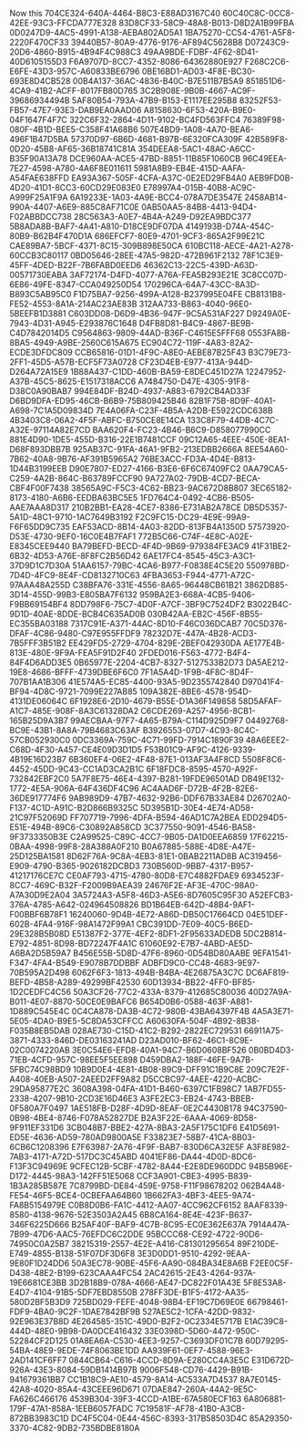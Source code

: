 Now this
704CE324-640A-4464-B8C3-E88AD3167C40
60C40C8C-0CC8-42EE-93C3-FFCDA777E328
83D8CF33-58C9-48A8-B013-D8D2A1B99FBA
0D0247D9-4AC5-4991-A138-AEBA802AD5A1
1BA75270-CC54-4761-A5F8-2220F470CF33
39440B57-80A9-4776-9176-AF894C5628B8
D07243C9-20D6-4860-B915-4B94F4C988C3
49AA9BDE-FDBF-4F62-8D41-40D6105155D3
F6A9707D-8CC7-4352-8086-64362880E927
F268C2C6-E6FE-43D3-957C-A60833BE6796
0BE16BD1-AD03-4F8E-BC30-693E8D4CB528
00B4A137-36AC-4836-B40C-B7E511B7B5A9
851851D6-4CA9-41B2-ACFF-8017FB80D765
3C2B908E-9B0B-4667-AC9F-39686934494B
5AF80B54-793A-47B9-B153-E1117EE295B8
83252F53-FB57-47E7-93E3-DAB9EA0AAD06
A8158630-6F53-420A-B9E0-04F1647F4F7C
322C6F32-2864-4D11-9102-BC4FD563FFC4
76389F98-080F-4B1D-BEE5-C358F41A68B6
507E4BD9-1A08-4A70-BEA6-496F1B47D5BA
57370D97-6B6D-4681-B97B-6E320FCA309F
42B589F8-0D20-45B8-AF65-36B18741C81A
354DEEA8-5AC1-48AC-A6CC-B35F90A13A78
DCE960AA-ACE5-47BD-8851-11B85F1060CB
96C49EEA-7E27-4598-A780-4A6F8E011611
5981A8B9-EB4E-415D-AAFA-A54FAE638FFD
EA93A367-505F-4CFA-A37C-0E2ED29FB4A0
AEB9FD0B-4D20-41D1-8CC3-60CD29E083E0
E78997A4-015B-40B8-AC9C-A999F25A1F9A
6A19233E-1A03-4A9E-BCC4-078A7DE3547E
2458AB14-990A-4407-A6E9-885C8AF71C0E
0AB50AA5-84B8-4413-94D4-F02ABBDCC738
28C563A3-A0E7-4B4A-A249-D92EA9BDC377
5B8ADA8B-BAF7-4A41-A810-D18CE9DF07DA
4149193B-D74A-454C-80B9-B62B4F470D1A
686EFCF7-80E9-4701-9CF3-865A2F99E21C
CAE89BA7-5BCF-4371-8C15-309B898E50CA
610BC118-AECE-4A21-A278-60CCB3C80117
0BD05646-28EE-47A5-982D-472B961F2132
78F1C3E9-45FF-4DED-B22F-7B6FABD0EED6
46362C13-22C5-439D-A63D-00571730EABA
3AF72174-D4FD-4077-A76A-FEA5B293E21E
3C8CC07D-6E86-49FE-8347-CCA049250D54
170296CA-64A7-43CC-8A3D-B893C5AB95C0
F1D75BA7-9256-499A-A128-B237995E04FE
CB8131B8-FE52-4553-8A1A-214AC23AE83B
312AA733-B863-4040-96E0-5BEEFB1D3881
C603DD08-D6D9-4B36-947F-9C5A531AF227
D9249A0E-7943-4D31-A945-E293876C1648
D4FB8D81-B4C9-4867-BE9B-C4D7842014D5
C9564863-9809-44AD-B36F-C4615E5FFF68
0553FA8B-8BA5-4949-A9BE-2560C615A675
EC904C72-119F-4A83-82A2-ECDE3DFDC809
CCB65816-01D1-4F9C-A8E0-AEBE87B25F43
B3C79E73-2FF1-45D5-A57B-ECF5F73A0728
CF23D4EB-E977-413A-944D-D264A72A15E9
1B88A437-C1DD-460B-BA59-E8DEC451D27A
12247952-A37B-45C5-8625-E1517318ACC6
A7484750-D47E-4305-91F8-D38C0A90BAB7
994E84DF-B24D-4937-A883-6792CB4AD33F
D6BD9DFA-ED95-46CB-B6B9-75B809425B46
82B1F75B-8D9F-40A1-A698-7C1A5D09834D
7E4A06FA-C23F-4B5A-A2DB-E5922CDC638B
4B3403C8-06A2-4F5F-ABFC-B750CE8E14CA
133C8F79-44DB-4C7C-A32E-97114A82E7CD
BAA620F4-FC23-4B46-B6C9-D858077990CC
881E4D90-1DE5-455D-B316-22E1B7481CCF
09C12A65-4EEE-450E-8EA1-D68F893DBB7B
925AB37C-91FA-46A1-9FB2-213EDBB2666A
8EE54A60-7B62-40A8-9B76-AF391B5965A2
76BE3ACC-FD3A-4D4E-B813-1D44B3199EEB
D90E7807-ED27-4166-B3E6-6F6C67409FC2
0AA79CA5-C259-4A2B-864C-B63789FCCF90
9A727A02-79DB-4CD7-BECA-CBF4F00F7438
38565A9C-F5C3-4C62-BB23-9AC672D8B807
3EC65182-8173-4180-A6B6-EEDBA63BC5E5
1FD764C4-0492-4CB6-B505-AAE7AAA8D317
210B2BB1-EA28-4CE7-8386-E731AB2A78CE
DB5D5357-5A1D-48C1-9710-1AC7649B3192
F2C9FC15-DC29-4E9E-99A9-F6F65DD9C735
EAF53ACD-8B14-4A03-82DD-813FB4A1350D
57573920-D53E-4730-9EF0-16C0E4B7FAF1
772B5C66-C74F-4E8C-A02E-E8345CEE9440
BA79BEFD-BECD-4F4D-9B69-979384FE3AC9
41F31BE2-6B32-4D53-A76E-8F8FC2B56D42
6AE17FC4-8545-45C3-A3C1-37D9D1C7D30A
51AA6157-79BC-4CA6-B977-F0838E4C5E20
550978BD-7D4D-4FC9-8E4F-CD8132710C63
4FBA3653-F944-4771-A72C-97AAA48A255D
C38BFA76-331E-4556-8A65-96448CB61B21
3862DB85-3D14-455D-99B3-E805BA7F6132
959BA2E3-668A-4CB5-9406-F9BB69154BF4
8DD798F6-75C7-4D0F-A7CF-3BF9C7524DF2
B3022B4C-9D1D-40AE-8DDE-BCB4C635AD0B
030B42AA-EB2C-456F-8B55-EC355BA03188
7317C91E-A371-44AC-8D10-F46C036DCAB7
70C5D376-DFAF-4C86-9480-C97E955FFDF9
78232D7E-447A-4B28-ACD3-7B5FFF3B51B2
EE429FD5-2729-4704-829E-2BEF042930DA
AE177E4B-813E-480E-9F9A-FEA5F91D2F40
2FDED016-F563-4772-B4F4-84F4D6ADD3E5
0B65977E-2204-4CB7-8327-5127533B2D73
DA5AE212-19E8-4686-BFFF-4739DBE6F6C0
7F1A5A4D-1F9B-4F8C-8D4F-707B1AA1B306
41E574A5-EC85-4400-93A5-9D2355742840
D97041F4-BF94-4D8C-9721-7099E227AB85
109A382E-8BE6-4578-954D-4131DE06064C
6F1928E6-2D10-4679-B55E-D1A36F149858
58D5AFAF-A1C7-485E-908F-8A3C61328DA2
C6CDE269-A257-4956-8CB1-165B25D9A3B7
99AECBAA-97F7-4A65-B79A-C114D925D9F7
04492768-BC9E-43B1-8A8A-79B4683C63AF
B3926553-07D7-4C93-8C4C-57CB052930C0
0DC3369A-759C-4C71-99FD-7914C1890F39
48A6EEE2-C68D-4F30-A457-CE4E09D3D1D5
F53B01C9-AF9C-4126-9339-4B19E16D23B7
6B360EF4-06E2-4F48-87E1-013AF3A4F8CD
5508F8C6-4452-45DD-9C43-CC1AD3CA2B1C
6F18FDC8-8595-4570-A92F-732842EBF2C0
5A7F8E75-46E4-4397-B281-19FDE96501AD
DB49E132-1772-4E5A-906A-64F436DF4C96
AC4AAD6F-D72B-4F2B-82E6-36DE917774F6
9AB989D9-47B7-4632-92B6-DDF67B33AE84
D26702A0-F137-4C1D-A91C-B2D866B9325C
5D395B1D-30E4-4E74-AD58-21C97F52069D
FF707719-7996-4DFA-B594-46AD1C7A2BEA
EDD294D5-E51E-494B-89C6-C30892A858CD
3C377550-9091-4546-BA58-9F3733350B3E
C2A99525-C89C-4CC7-9B05-DA1D0EEA6859
17F62215-0BAA-4998-99F8-28A388A0F210
B0A67885-588E-4D8E-A47E-25D125BA1581
8D62F76A-9C8A-4EB3-81E1-0BAB2211AD8B
AC319456-E909-4790-B365-9026182DCBD3
730B560D-9BB7-4317-B957-41217176CE7C
CE0AF793-4715-4780-80D8-E7C4882FDAE9
6934523F-8CC7-469C-B32F-F2009B9AEA39
24676F2E-AF3E-470C-98A0-A7A30D9E2A04
3A5724A3-A5F8-46D3-A5E6-8D7605C95F30
A52EFCB3-376A-4785-A642-024964508826
BD1B64EB-642D-48B4-9AF1-F00BBF6B78F1
16240060-9D4B-4E72-A86D-DB50C17664CD
04E51DEF-602B-4FA4-916F-98A1472F99A1
CBC391DD-7E09-40C5-B6ED-29E328B5B08D
E51387F2-377E-4EF2-8DF1-2F95633ADEDB
5DC2B814-E792-4851-8D98-BD72247F4A1C
61060E92-E7B7-4ABD-AE5D-A6BA2D5B59A7
B456E55B-5D8D-47F6-8960-0D54BD80AABE
9EFA1541-F347-4FA4-B549-E9078B7DDBBF
ADBFD9C0-CC48-4683-9E97-70B595A2D498
6062F6F3-1813-494B-B4BA-4E26875A3C7C
DC6AF819-BEFD-4B58-A289-49299BF42530
60D13934-BB22-4FF0-BF85-1D2CEDFC4C56
50A3CF26-77C2-433A-8379-412685C80036
40D27A9A-B011-4E07-8870-50CE0E9BAFC6
B654D0B6-0588-463F-A881-1D889C545E4C
0C4CA878-DA3B-4C72-980B-43BA64397F4B
4A5A3E71-5E05-4DA0-B9E5-5C8DA53CFFCC
A60630FA-504F-4B92-8B38-F035B8EB5DAB
028AE730-C15D-41C2-B292-2822EC729531
66911A75-3871-4333-846D-DE03163241AD
D23AD010-BF62-46C1-8C9E-02C0074220AB
3E0C54E6-EFD8-40A1-94C7-B6D0608BF526
0B0BD4D3-71EB-4CFD-957C-98EE5F5EE898
D459DBA2-188F-46FE-9A7B-5FBC74C98BD9
10B9D0E4-4E81-4B08-89C9-DFF91C1B9C8E
209C7E2F-A408-40EB-A507-2AEED2FF9A82
D5CCBC97-4AEE-4220-ACBC-29DA95877E2C
3608A398-04FA-41D1-B460-6397C1FB98C7
1AB7FD55-2338-4207-9B10-2CD3E16D46E3
A3FE2EC3-EB24-4743-BBEB-0F580A7F0497
1AE518FB-D28F-4D9D-8EAF-0E2C4430B178
94C37590-0B98-4BE4-8746-F078A52827DE
B2A3F22E-6AAA-4069-8D58-9F911EF331D6
3CB048B7-BBE2-427A-8BA3-2A5F175C1DF6
E41D5691-ED5E-4636-AD59-780AD9800A5E
F33823E7-58B7-41CA-8B03-6CB6C1208396
E7F63987-2A76-4F9F-BAB7-830D6CA32E5F
A3F8E982-7AB3-4171-A72D-517DC3C45ABD
4041EF86-DA44-4D0D-8DC6-F13F3C94969E
9CFEC12B-5CBF-4782-8A44-E2E8DE960DDC
94B5B96E-D172-4445-98A3-142FF51E5068
CCF3A901-CBE3-4995-B839-1B3A285B587E
7C8799BD-DE84-459E-9758-F11F98678202
062B4A48-FE54-46F5-BCE4-0CBEFAA64B60
1B662FA3-4BF3-4EE5-9A74-FA8B5154979E
C0B8D0B6-FA1C-4412-AA07-4CC962CF6152
8AAF8339-8580-4138-9676-52E3503A2A45
6B8CA164-8E4E-423F-B637-346F6225D666
B25AF40F-BAF9-4C7B-8C95-EC0E362E637A
7914A47A-7B99-47D6-AAC5-76EFDC6C2DDE
95BCCC68-CE92-4722-90D6-74950C0A25B7
38215319-2557-4E2E-A416-C81301295654
89F210DE-E749-4855-B138-51F07DF3D6F8
3E3D0DD1-9510-4292-9EAA-9E80F1D24DD6
50A3EC78-90BE-45F6-AA90-084BA34E8A6B
F2EE0C5F-D438-48E2-B199-623CAAA4FC54
2AC42615-2E43-4264-937A-19E6681CE3BB
3D2B18B9-078A-4666-AE47-DC822F01A43E
5F8E53A8-E4D7-4104-91B5-5DF7EBD8550B
278FF3DE-B1F5-4172-AA35-580D2BF5B3D9
725BD029-FEFE-4048-98B4-EF19C7D69E0E
66798461-FDF9-4BA0-9C2F-1DAE7842BF9B
527AE5C2-1CFA-42DD-9832-92E963E37B8D
4E264585-351C-49D0-B2F2-0C2334E5717B
E1AC39C8-444D-48E0-9B98-DA0DCE416432
33E0398D-5D60-4472-950C-52284CF2D125
01A8EA6A-C530-4EE3-9257-C3693DF01C7B
60D79295-54BA-48E9-9EDE-74F8063BE1DD
AA939F61-0EF7-4588-96E3-2AD141CF6FF7
0844CB64-C616-4CCD-8D9A-E280CC4A3E5C
E31D672D-926A-43E3-8084-59DB1414B97B
9006F548-CD76-4429-B91B-941679361BB7
CC1B18C9-AE10-4579-8A14-AC533A7D4537
8A7E0145-42A8-4020-85A4-43CEEE96D671
07DAE847-260A-44A2-9E5C-FA626C466176
4539B304-39F3-4CCD-A1BE-67A580ECF163
6A806881-179F-47A1-858A-1EEB6057FADC
7C19581F-AF78-41B0-A3CB-872BB3983C1D
DC4F5C04-0E44-456C-8393-317B58503D4C
85A29350-3370-4C82-9DB2-735BDBE8180A
